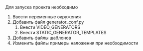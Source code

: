 Для запуска проекта необходимо

1. Ввести переменные окружения
2. Добавить файл generator_conf.py
   1. Внести VIDEO_GENERATORS
   2. Внести STATIC_GENERATOR_TEMPLATES
3. Добавить файлы шаблонов
4. Изменить файлы примеры наложения при необходимости